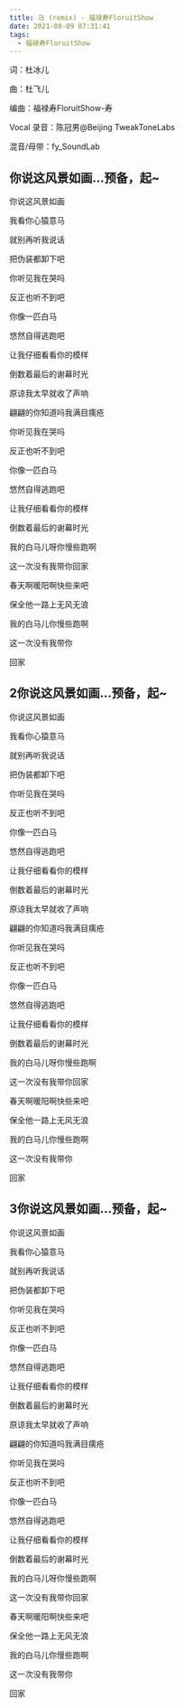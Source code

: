 ```yaml
---
title: 马 (remix) - 福禄寿FloruitShow
date: 2021-08-09 07:31:41
tags:
  - 福禄寿FloruitShow
---
```


词：杜冰儿

曲：杜飞儿

编曲：福禄寿FloruitShow-寿

Vocal 录音：陈冠男@Beijing TweakToneLabs

混音/母带：fy_SoundLab

## 你说这风景如画...预备，起~

你说这风景如画

我看你心猿意马

就别再听我说话

把伪装都卸下吧

你听见我在哭吗

反正也听不到吧

你像一匹白马

悠然自得逃跑吧

让我仔细看看你的模样

倒数着最后的谢幕时光

原谅我太早就收了声响

翩翩的你知道吗我满目痍疮

你听见我在哭吗

反正也听不到吧

你像一匹白马

悠然自得逃跑吧

让我仔细看看你的模样

倒数着最后的谢幕时光

我的白马儿呀你慢些跑啊

这一次没有我带你回家

春天啊暖阳啊快些来吧

保全他一路上无风无浪

我的白马儿你慢些跑啊

这一次没有我带你

回家

## 2你说这风景如画...预备，起~

你说这风景如画

我看你心猿意马

就别再听我说话

把伪装都卸下吧

你听见我在哭吗

反正也听不到吧

你像一匹白马

悠然自得逃跑吧

让我仔细看看你的模样

倒数着最后的谢幕时光

原谅我太早就收了声响

翩翩的你知道吗我满目痍疮

你听见我在哭吗

反正也听不到吧

你像一匹白马

悠然自得逃跑吧

让我仔细看看你的模样

倒数着最后的谢幕时光

我的白马儿呀你慢些跑啊

这一次没有我带你回家

春天啊暖阳啊快些来吧

保全他一路上无风无浪

我的白马儿你慢些跑啊

这一次没有我带你

回家


## 3你说这风景如画...预备，起~

你说这风景如画

我看你心猿意马

就别再听我说话

把伪装都卸下吧

你听见我在哭吗

反正也听不到吧

你像一匹白马

悠然自得逃跑吧

让我仔细看看你的模样

倒数着最后的谢幕时光

原谅我太早就收了声响

翩翩的你知道吗我满目痍疮

你听见我在哭吗

反正也听不到吧

你像一匹白马

悠然自得逃跑吧

让我仔细看看你的模样

倒数着最后的谢幕时光

我的白马儿呀你慢些跑啊

这一次没有我带你回家

春天啊暖阳啊快些来吧

保全他一路上无风无浪

我的白马儿你慢些跑啊

这一次没有我带你

回家